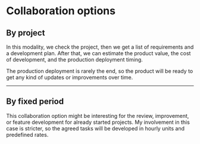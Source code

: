 # Collaboration options

## By project

In this modality, we check the project, then we get a list of requirements and a
development plan. After that, we can estimate the product value, the cost of
development, and the production deployment timing.

The production deployment is rarely the end, so the product will be ready to get
any kind of updates or improvements over time.

* * *

## By fixed period

This collaboration option might be interesting for the review, improvement, or
feature development for already started projects. My involvement in this case is
stricter, so the agreed tasks will be developed in hourly units and predefined
rates.
